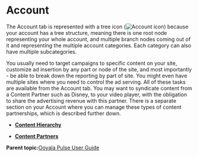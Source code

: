 # Account

The Account tab is represented with a tree icon \(![Account icon](../../image/pulse_account_icon.png)\) because your account has a tree structure, meaning there is one root node representing your whole account, and multiple branch nodes coming out of it and representing the multiple account categories. Each category can also have multiple subcategories.

You usually need to target campaigns to specific content on your site, customize ad insertion by any part or node of the site, and most importantly - be able to break down the reporting by part of site. You might even have multiple sites where you need to control the ad serving. All of these tasks are available from the Account tab. You may want to syndicate content from a Content Partner such as Disney, to your video player, with the obligation to share the advertising revenue with this partner. There is a separate section on your Account where you can manage these types of content partnerships, which is described further down.

-   **[Content Hierarchy](../../../oadtech/ad_serving/ug/content_hierarchy.md)**  

-   **[Content Partners](../../../oadtech/ad_serving/ug/content_partners.md)**  


**Parent topic:**[Ooyala Pulse User Guide](../../../oadtech/ad_serving/ug/introduction.md)

